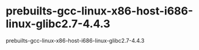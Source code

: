 prebuilts-gcc-linux-x86-host-i686-linux-glibc2.7-4.4.3
======================================================

prebuilts-gcc-linux-x86-host-i686-linux-glibc2.7-4.4.3
